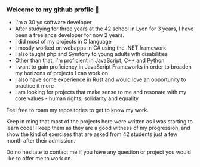 ### Welcome to my github profile 👋

- I'm a 30 yo software developer
- After studying for three years at the 42 school in Lyon for 3 years, I have been a freelance developer for now 2 years.
- I did most of my projects in C language
- I mostly worked on webapps in C# using the .NET framework
- I also taught php and Symfony to young adults wth disabilities
- Other than that, I'm proficient in JavaScript, C++ and Python
- I want to gain proficiency in JavaScript Frameworks in order to broaden my horizons of projects I can work on
- I also have some experience in Rust and would love an opportunity to practice it more
- I am looking for projects that make sense to me and resonate with my core values - human rights, solidarity and equality

Feel free to roam my repositories to get to know my work. 

Keep in ming that most of the projects here were written as I was starting to learn code! I keep them as they are a good witness of my progression, and show the kind of exercises that are asked from 42 students just a few month after their admission.

Do no hesitate to contact me if you have any question or project you would like to offer me to work on.
